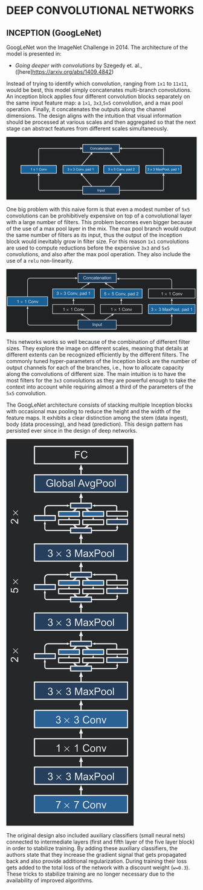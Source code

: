 # DEEP CONVOLUTIONAL NETWORKS

## INCEPTION (GoogLeNet)
GoogLeNet won the ImageNet Challenge in 2014. The architecture of the model is
presented in:
  * *Going deeper with convolutions* by Szegedy et. al.,
  ([here]https://arxiv.org/abs/1409.4842)

Instead of trying to identify which convolution, ranging from `1x1` to `11x11`,
would be best, this model simply concatenates multi-branch convolutions. An
inception block applies four different convolution blocks separately on the same
input feature map: a `1x1`, `3x3`,`5x5` convolution, and a max pool operation.
Finally, it concatenates the outputs along the channel dimensions. The design
aligns with the intuition that visual information should be processed at various
scales and then aggregated so that the next stage can abstract features from
different scales simultaneously.

!["Vanilla Inception Block"](img/inception_block_vanilla.png)

One big problem with this naive form is that even a modest number of `5x5`
convolutions can be prohibitively expensive on top of a convolutional layer with
a large number of filters. This problem becomes even bigger because of the use
of a max pool layer in the mix. The max pool branch would output the same number
of filters as its input, thus the output of the inception block would inevitably
grow in filter size. For this reason `1x1` convolutions are used to compute
reductions before the expensive `3x3` and `5x5` convolutions, and also after the
max pool operation. They also include the use of a `relu` non-linearity.

!["Inception Block"](img/inception_block.png)

This networks works so well because of the combination of different filter sizes.
They explore the image on different scales, meaning that details at different
extents can be recognized efficiently by the different filters. The commonly
tuned hyper-parameters of the Inception block are the number of output channels
for each of the branches, i.e., how to allocate capacity along the convolutions
of different size. The main intuition is to have the most filters for the `3x3`
convolutions as they are powerful enough to take the context into account while
requiring almost a third of the parameters of the `5x5` convolution.

The GoogLeNet architecture consists of stacking multiple Inception blocks with
occasional max pooling to reduce the height and the width of the feature maps.
It exhibits a clear distinction among the stem (data ingest), body (data
processing), and head (prediction). This design pattern has persisted ever since
in the design of deep networks.

!["GoogLeNet"](img/googlenet.png)

The original design also included auxiliary classifiers (small neural nets)
connected to intermediate layers (first and fifth layer of the five layer block)
in order to stabilize training. By adding these auxiliary classifiers,
the authors state that they increase the gradient signal that gets propagated
back and also provide additional regularization. During training their loss gets
added to the total loss of the network with a discount weight (`w=0.3`). These
tricks to stabilize training are no longer necessary due to the availability of
improved algorithms.

